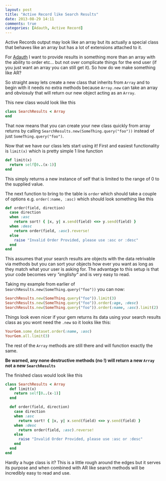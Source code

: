 ```yaml
---
layout: post
title: "Active Record like Search Results"
date: 2013-08-29 14:11
comments: true
categories: [Adauth, Active Record]
---
```


Active Records output may look like an array but its actually a special class that behaves like an array but has a lot of extensions attached to it.

For [Adauth](http://adauth.arcath.net) I want to provide results in something more than an array with the ability to order etc... but not over complicate things for the end user (if you just want an array you can still get it). So how do we make something like AR?

So straight away lets create a new class that inherits from `Array` and to begin with it needs no extra methods because `Array.new` can take an array and obviosuly that will return our new object acting as an `Array`.

This new class would look like this

```ruby
class SearchResults < Array
end
```

That now means that you can create your new class quickly from array returns by calling `SearchResults.new(SomeThing.query("foo"))` instead of just `SomeThing.query("foo")`.

Now that we have our class lets start using it! First and easiest functionality is `limit(x)` which is pretty simple 1 line function

```ruby
def limit(x)
  return self[0..(x-1)]
end
```

This simply returns a new instance of self that is limited to the range of 0 to the supplied value.

The next function to bring to the table is `order` which should take a couple of options e.g. `order(:name, :asc)` which should look something like this

```ruby
def order(field, direction)
  case direction
  when :asc
    return sort! { |x, y| x.send(field) <=> y.send(field) }
  when :desc
    return order(field, :asc).reverse!
  else
    raise "Invalid Order Provided, please use :asc or :desc"
  end
end
```

This assumes that your search results are objects with the data retrivable via methods but you can sort your objects how ever you want as long as they match what your user is asking for. The advantage to this setup is that your code becomes very _"englishy"_ and is very easy to read.

Taking my example from earlier of `SearchResults.new(SomeThing.query("foo"))` you can now:

```ruby
SearchResults.new(SomeThing.query("foo")).limit(3)
SearchResults.new(SomeThing.query("foo")).order(:age, :desc)
SearchResults.new(SomeThing.query("foo")).order(:name, :asc).limit(2)
```

Things look even nicer if your gem returns its data using your search results class as you wont need the `.new` so it looks like this:

```ruby
YourGem.some_dataset.order(:name, :asc)
YourGem.all.limit(3)
```

The rest of the `Array` methods are still there and will function exactly the same.

__Be warned, any none destructive methods (no !) will return a new `Array` not a new `SearchResults`__

The finished class would look like this

```ruby
class SearchResults < Array
  def limit(x)
    return self[0..(x-1)]
  end

  def order(field, direction)
    case direction
    when :asc
      return sort! { |x, y| x.send(field) <=> y.send(field) }
    when :desc
      return order(field, :asc).reverse!
    else
      raise "Invalid Order Provided, please use :asc or :desc"
    end
  end
end
```

Hardly a huge class is it? This is a little rough around the edges but it serves its purpose and when combined with AR like search methods will be incredibly easy to read and use.
